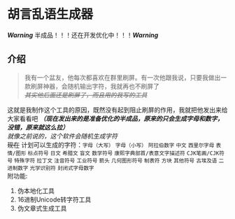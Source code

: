 # 胡言乱语生成器

***Warning*** 半成品！！！还在开发优化中！！！***Warning***

## 介绍

> 我有一个盆友，他每次都喜欢在群里刷屏。有一次他跟我说，只要我做出一款刷屏神器，会随机输出字符，我就再也不刷屏了  
> *~~其实他后面还是刷屏了，而且用的我写的工具~~*  

这就是我制作这个工具的原因，既然没有起到阻止刷屏的作用，我就把他发出来给大家看看吧 ***（现在发出来的是准备优化的半成品，原来的只会生成字母和数字，没错，原来就这么拉）***  
*就像之前说的，这个软件会随机生成字符*  
~~现在~~ 计划可以生成的字符：`字母（大写）` `字母（小写）` `阿拉伯数字` `中文` `西里尔字母` `表情/图形` `标点符号` `日文` `希腊文` `盲文` `数学符号` `康熙字典部首/表意文字描述符` `CJK笔画/CJK符号` `特殊字符` `拉丁文` `注音符号` `工业符号` `箭头` `几何图形符号` `制表符` `方块` `其他符号` `古埃及语` `二进制数字` `光学识别符` `封闭式字母数字`  
附功能:

1. 伪本地化工具
2. 16进制Unicode转字符工具
3. 伪文章式生成工具